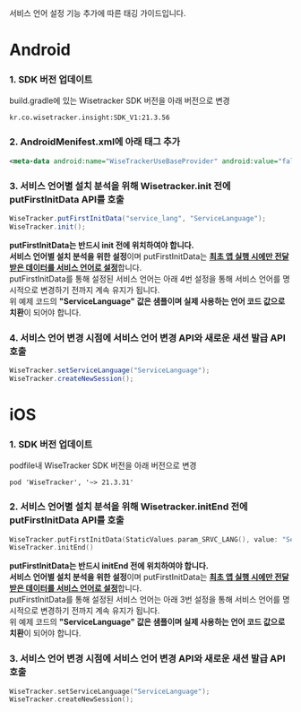 서비스 언어 설정 기능 추가에 따른 태깅 가이드입니다.

# Android
### 1. SDK 버전 업데이트    
build.gradle에 있는 Wisetracker SDK 버전을 아래 버전으로 변경
```
kr.co.wisetracker.insight:SDK_V1:21.3.56
```

### 2. AndroidMenifest.xml에 아래 태그 추가
```xml
<meta-data android:name="WiseTrackerUseBaseProvider" android:value="false"></meta-data>
```

### 3. 서비스 언어별 설치 분석을 위해 Wisetracker.init 전에 putFirstInitData API를 호출
```java
WiseTracker.putFirstInitData("service_lang", "ServiceLanguage");
WiseTracker.init();
```
**putFirstInitData는 반드시 init 전에 위치하여야 합니다.**    
**서비스 언어별 설치 분석을 위한 설정**이며 putFirstInitData는 <u>**최초 앱 실행 시에만 전달 받은 데이터를 서비스 언어로 설정**</u>합니다.    
putFirstInitData를 통해 설정된 서비스 언어는 아래 4번 설정을 통해 서비스 언어를 명시적으로 변경하기 전까지 계속 유지가 됩니다.    
위 예제 코드의 **"ServiceLanguage" 값은 샘플이며 실제 사용하는 언어 코드 값으로 치환**이 되어야 합니다.

### 4. 서비스 언어 변경 시점에 서비스 언어 변경 API와 새로운 새션 발급 API 호출
```java
WiseTracker.setServiceLanguage("ServiceLanguage");
WiseTracker.createNewSession();
```

# iOS

### 1. SDK 버전 업데이트    
podfile내 WiseTracker SDK 버전을 아래 버전으로 변경
```
pod 'WiseTracker', '~> 21.3.31'
```

### 2. 서비스 언어별 설치 분석을 위해 Wisetracker.initEnd 전에 putFirstInitData API를 호출
```swift
WiseTracker.putFirstInitData(StaticValues.param_SRVC_LANG(), value: "ServiceLanguage")
WiseTracker.initEnd()
```
**putFirstInitData는 반드시 initEnd 전에 위치하여야 합니다.**    
**서비스 언어별 설치 분석을 위한 설정**이며 putFirstInitData는 <u>**최초 앱 실행 시에만 전달 받은 데이터를 서비스 언어로 설정**</u>합니다.    
putFirstInitData를 통해 설정된 서비스 언어는 아래 3번 설정을 통해 서비스 언어를 명시적으로 변경하기 전까지 계속 유지가 됩니다.    
위 예제 코드의 **"ServiceLanguage" 값은 샘플이며 실제 사용하는 언어 코드 값으로 치환**이 되어야 합니다.

### 3. 서비스 언어 변경 시점에 서비스 언어 변경 API와 새로운 새션 발급 API 호출
```swift
WiseTracker.setServiceLanguage("ServiceLanguage");
WiseTracker.createNewSession();
```
